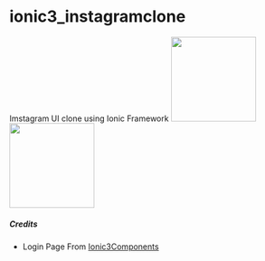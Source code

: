 # ionic3_instagramclone

Imstagram UI clone using Ionic Framework
<img width="150" src="https://raw.githubusercontent.com/newtonmunene99/ionic3_instagramclone/master/docs/demo/assets/1.png"/>
<img width="150"  src="https://raw.githubusercontent.com/newtonmunene99/ionic3_instagramclone/master/docs/demo/assets/2.png"/>

##### Credits

- Login Page From [Ionic3Components](https://github.com/yannbf/ionic3-components)
